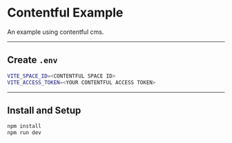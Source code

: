 # Contentful Example

An example using contentful cms.

---
## Create `.env`

```sh
VITE_SPACE_ID=<CONTENTFUL SPACE ID>
VITE_ACCESS_TOKEN=<YOUR CONTENTFUL ACCESS TOKEN>
```

---
## Install and Setup

```sh
npm install
npm run dev
```
